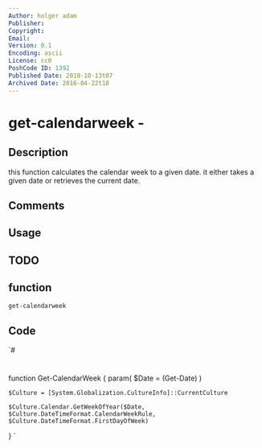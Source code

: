 ```yaml
---
Author: holger adam
Publisher: 
Copyright: 
Email: 
Version: 0.1
Encoding: ascii
License: cc0
PoshCode ID: 1392
Published Date: 2010-10-13t07
Archived Date: 2016-04-22t18
---
```


# get-calendarweek - 

## Description

this function calculates the calendar week to a given date. it either takes a given date or retrieves the current date.

## Comments



## Usage



## TODO



## function

`get-calendarweek`

## Code

`#
 #
 
 function Get-CalendarWeek {
 	param(
 		$Date = (Get-Date)
 	)
 	
 	$Culture = [System.Globalization.CultureInfo]::CurrentCulture
 	
 	$Culture.Calendar.GetWeekOfYear($Date, $Culture.DateTimeFormat.CalendarWeekRule, $Culture.DateTimeFormat.FirstDayOfWeek)
 }
`

